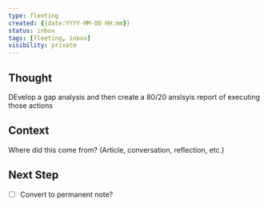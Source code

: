 ```yaml
---
type: fleeting
created: {{date:YYYY-MM-DD HH:mm}}
status: inbox
tags: [fleeting, inbox]
visibility: private
---
```


<!--
NOTE: This file uses a static date for validation. For new notes, use:
created: 2025-08-06 15:04
-->

## Thought  
DEvelop a gap analysis and then create a 80/20 anslsyis report of executing those actions

## Context  
Where did this come from? (Article, conversation, reflection, etc.)

## Next Step  
- [ ] Convert to permanent note?

